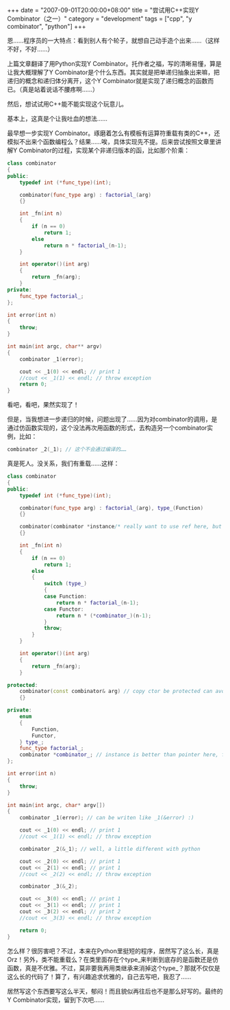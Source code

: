 +++
date = "2007-09-01T20:00:00+08:00"
title = "尝试用C++实现Y Combinator（之一）"
category = "development"
tags = ["cpp", "y combinator", "python"]
+++

恩……程序员的一大特点：看到别人有个轮子，就想自己动手造个出来……（这样不好，不好……）

<!--more-->

上篇文章翻译了用Python实现Y Combinator。托作者之福，写的清晰易懂，算是让我大概理解了Y Combinator是个什么东西。其实就是把单递归抽象出来嘛，把递归的概念和递归体分离开，这个Y Combinator就是实现了递归概念的函数而已。（真是站着说话不腰疼啊……）

然后，想试试用C++能不能实现这个玩意儿。

基本上，这真是个让我吐血的想法……

最早想一步实现Y Combinator。琢磨着怎么有模板有运算符重载有类的C++，还模拟不出来个函数编程么？结果……唉，具体实现先不提。后来尝试按照文章里讲解Y Combinator的过程，实现某个非递归版本的函，比如那个阶乘：

```c++
class combinator
{
public:
    typedef int (*func_type)(int);

    combinator(func_type arg) : factorial_(arg)
    {}

    int _fn(int n)
    {
        if (n == 0)
            return 1;
        else
            return n * factorial_(n-1);
    }

    int operator()(int arg)
    {
        return _fn(arg);
    }
private:
    func_type factorial_;
};

int error(int n)
{
    throw;
}

int main(int argc, char** argv)
{
    combinator _1(error);

    cout << _1(0) << endl; // print 1
    //cout << _1(1) << endl; // throw exception
    return 0;
}
```

看吧，看吧，果然实现了！

但是，当我想进一步递归的时候，问题出现了……因为对combinator的调用，是通过仿函数实现的，这个没法再次用函数的形式，去构造另一个combinator实例，比如：

``` c++
combinator _2(_1); // 这个不会通过编译的……
```

真是死人。没关系，我们有重载……这样：

``` c++
class combinator
{
public:
    typedef int (*func_type)(int);

    combinator(func_type arg) : factorial_(arg), type_(Function)
    {}

    combinator(combinator *instance/* really want to use ref here, but that can't differ from copy ctor */) : combinator_(instance), type_(Functor)
    {}

    int _fn(int n)
    {
        if (n == 0)
            return 1;
        else
        {
            switch (type_)
            {
            case Function:
                return n * factorial_(n-1);
            case Functor:
                return n * (*combinator_)(n-1);
            }
            throw;
        }
    }

    int operator()(int arg)
    {
        return _fn(arg);
    }

protected:
    combinator(const combinator& arg) // copy ctor be protected can avoid miss usage.
    {}

private:
    enum
    {
        Function,
        Functor,
    } type_;
    func_type factorial_;
    combinator *combinator_; // instance is better than pointer here, for pointer may be deleted. But, how...
};

int error(int n)
{
    throw;
}

int main(int argc, char* argv[])
{
    combinator _1(error); // can be writen like _1(&error) :)

    cout << _1(0) << endl; // print 1
    //cout << _1(1) << endl; // throw exception

    combinator _2(&_1); // well, a little different with python

    cout << _2(0) << endl; // print 1
    cout << _2(1) << endl; // print 1
    //cout << _2(2) << endl; // throw exception

    combinator _3(&_2);

    cout << _3(0) << endl; // print 1
    cout << _3(1) << endl; // print 1
    cout << _3(2) << endl; // print 2
    //cout << _3(3) << endl; // throw exception

    return 0;
}
```

怎么样？很厉害吧？不过，本来在Python里挺短的程序，居然写了这么长，真是Orz！另外，类不能重载么？在类里面存在个type_来判断到底存的是函数还是仿函数，真是不优雅。不过，莫非要我再用类继承来消掉这个type_？那就不仅仅是这么长的代码了！算了，有兴趣追求优雅的，自己去写吧，我忍了……

居然写这个东西要写这么半天，郁闷！而且貌似再往后也不是那么好写的。最终的Y Combinator实现，留到下次吧……
